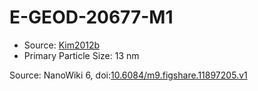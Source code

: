 <a name="material" />

# E-GEOD-20677-M1
<script type="application/ld+json">
  {
    "@context": "https://schema.org/",
    "@type": "ChemicalSubstance",
    "@id": "https://egonw.github.io/nanowiki/nanowiki406.html#material",
    "http://purl.org/dc/terms/conformsTo":
      {
        "@type": "CreativeWork",
        "@id": "https://bioschemas.org/profiles/ChemicalSubstance/0.4-RELEASE/"
      },
    "identfier": "406",
    "name": "E-GEOD-20677-M1",
    "url": "https://egonw.github.io/nanowiki/nanowiki406.html#material",
    "sameAs": "http://127.0.0.1/mediawiki/index.php/Special:URIResolver/E-2DGEOD-2D20677-2DM1"
  }
</script>


* Source: [Kim2012b](articleKim2012b.md)
* Primary Particle Size: 13 nm


Source: NanoWiki 6, doi:[10.6084/m9.figshare.11897205.v1](https://doi.org/10.6084/m9.figshare.11897205.v1)
